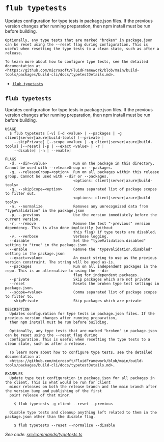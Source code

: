 `flub typetests`
================

Updates configuration for type tests in package.json files. If the previous version changes after running preparation, then npm install must be run before building.

    Optionally, any type tests that are marked "broken" in package.json can be reset using the --reset flag during configuration. This is useful when resetting the type tests to a clean state, such as after a release.

    To learn more about how to configure type tests, see the detailed documentation at <https://github.com/microsoft/FluidFramework/blob/main/build-tools/packages/build-cli/docs/typetestDetails.md>.

* [`flub typetests`](#flub-typetests)

## `flub typetests`

Updates configuration for type tests in package.json files. If the previous version changes after running preparation, then npm install must be run before building.

```
USAGE
  $ flub typetests [-v] [-d <value> | --packages | -g client|server|azure|build-tools] [--private |
    --skipPrivate] [--scope <value> | -g client|server|azure|build-tools] [--reset] [-p | --exact <value> | -r |
    --disable] [-n | --enable]

FLAGS
  -d, --dir=<value>            Run on the package in this directory. Cannot be used with --releaseGroup or --packages.
  -g, --releaseGroup=<option>  Run on all packages within this release group. Cannot be used with --dir or --packages.
                               <options: client|server|azure|build-tools>
  -g, --skipScope=<option>     Comma separated list of package scopes to filter out.
                               <options: client|server|azure|build-tools>
  -n, --normalize              Removes any unrecognized data from "typeValidation" in the package.json
  -p, --previous               Use the version immediately before the current version.
  -r, --remove                 Remove the test "-previous" version dependency. This is also done implicitly (without
                               this flag) if type tests are disabled.
  -v, --verbose                Verbose logging.
  --disable                    Set the "typeValidation.disabled" setting to "true" in the package.json
  --enable                     Remove the "typeValidation.disabled" setting in the package.json
  --exact=<value>              An exact string to use as the previous version constraint. The string will be used as-is.
  --packages                   Run on all independent packages in the repo. This is an alternative to using the --dir
                               flag for independent packages.
  --private                    Skip packages which are not private
  --reset                      Resets the broken type test settings in package.json.
  --scope=<value>              Comma separated list of package scopes to filter to.
  --skipPrivate                Skip packages which are private

DESCRIPTION
  Updates configuration for type tests in package.json files. If the previous version changes after running preparation,
  then npm install must be run before building.

  Optionally, any type tests that are marked "broken" in package.json can be reset using the --reset flag during
  configuration. This is useful when resetting the type tests to a clean state, such as after a release.

  To learn more about how to configure type tests, see the detailed documentation at
  <https://github.com/microsoft/FluidFramework/blob/main/build-tools/packages/build-cli/docs/typetestDetails.md>.

EXAMPLES
  Update type test configuration in package.json for all packages in the client. This is what would be run for client
  minor releases on both the release branch and the main branch after the version bump and publishing of the first
  point release of that minor.

    $ flub typetests -g client --reset --previous

  Disable type tests and cleanup anything left related to them in the package.json other than the disable flag.

    $ flub typetests --reset --normalize --disable
```

_See code: [src/commands/typetests.ts](https://github.com/microsoft/FluidFramework/blob/main/build-tools/packages/build-cli/src/commands/typetests.ts)_

